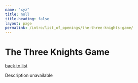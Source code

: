 ```yaml
---
name: "xyz"
title: null
title-heading: false
layout: page
permalink: /intro/list_of_openings/the-three-knights-game/
---
```


# The Three Knights Game

[back to list](../../list_of_openings)

Description unavailable